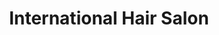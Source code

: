 ---
title: "International Hair Salon"
url: /washington/international-hair-salon/
shop: hairdresser
---